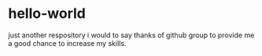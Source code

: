 # hello-world
just another respository 
i would to say thanks of github group to provide me a good chance to increase my skills.
